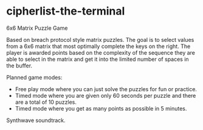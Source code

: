 # cipherlist-the-terminal
6x6 Matrix Puzzle Game

Based on breach protocol style matrix puzzles. The goal is to select values from a 6x6 matrix that most optimally complete the keys on the right. The player is awarded points based on the complexity of the sequence they are able to select in the matrix and get it into the limited number of spaces in the buffer. 

Planned game modes:
* Free play mode where you can just solve the puzzles for fun or practice.
* Timed mode where you are given only 60 seconds per puzzle and there are a total of 10 puzzles.
* Timed mode where you get as many points as possible in 5 minutes.

Synthwave soundtrack.
